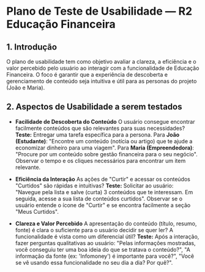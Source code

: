 # Plano de Teste de Usabilidade — R2 Educação Financeira

## 1. Introdução

O plano de usabilidade tem como objetivo avaliar a clareza, a eficiência e o valor percebido pelo usuário ao interagir com a funcionalidade de Educação Financeira. O foco é garantir que a experiência de descoberta e gerenciamento de conteúdo seja intuitiva e útil para as personas do projeto (João e Maria).

## 2. Aspectos de Usabilidade a serem testados

- **Facilidade de Descoberta do Conteúdo**
  O usuário consegue encontrar facilmente conteúdos que são relevantes para suas necessidades?
  **Teste:** Entregar uma tarefa específica para a persona. Para **João (Estudante)**: "Encontre um conteúdo (notícia ou artigo) que te ajude a economizar dinheiro para uma viagem". Para **Maria (Empreendedora)**: "Procure por um conteúdo sobre gestão financeira para o seu negócio". Observar o tempo e os cliques necessários para encontrar um item relevante.

- **Eficiência da Interação**
  As ações de "Curtir" e acessar os conteúdos "Curtidos" são rápidas e intuitivas?
  **Teste:** Solicitar ao usuário: "Navegue pela lista e salve (curta) 3 conteúdos que te interessam. Em seguida, acesse a sua lista de conteúdos curtidos". Observar se o usuário entende o ícone de "Curtir" e se encontra facilmente a seção "Meus Curtidos".

- **Clareza e Valor Percebido**
  A apresentação do conteúdo (título, resumo, fonte) é clara o suficiente para o usuário decidir se quer ler? A funcionalidade é vista como um diferencial útil?
  **Teste:** Após a interação, fazer perguntas qualitativas ao usuário: "Pelas informações mostradas, você conseguiu ter uma boa ideia do que se tratava o conteúdo?", "A informação da fonte (ex: 'Infomoney') é importante para você?", "Você se vê usando essa funcionalidade no seu dia a dia? Por quê?".

